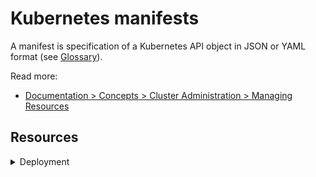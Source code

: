 # Kubernetes manifests

A manifest is specification of a Kubernetes API object in JSON or YAML format (see [Glossary](https://kubernetes.io/docs/reference/glossary/?all=true#term-manifest)).

Read more:

- [Documentation > Concepts > Cluster Administration > Managing Resources](https://kubernetes.io/docs/concepts/cluster-administration/manage-deployment/)

## Resources

<details>
  <summary>Deployment</summary>

  - `maxSurge` sets the maximum number of excess Pods
  - `maxUnavailable` sets the maximum number of unavailable Pods

  ```
  apiVersion: extensions/v1beta1
  kind: Deployment
  spec:
    replicas: 10
    strategy:
      type: RollingUpdate
      rollingUpdate:
        maxSurge: 20%
        maxUnavailable: 3
  ```
</details>
